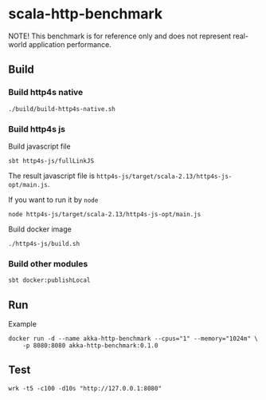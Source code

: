 # scala-http-benchmark

NOTE! This benchmark is for reference only and does not represent real-world application performance.

## Build

### Build http4s native

```
./build/build-http4s-native.sh
```

### Build http4s js

Build javascript file

```
sbt http4s-js/fullLinkJS
```

The result javascript file is `http4s-js/target/scala-2.13/http4s-js-opt/main.js`.

If you want to run it by `node`

```
node http4s-js/target/scala-2.13/http4s-js-opt/main.js
```

Build docker image

```
./http4s-js/build.sh
```

### Build other modules

```
sbt docker:publishLocal
```

## Run

Example

```
docker run -d --name akka-http-benchmark --cpus="1" --memory="1024m" \
    -p 8080:8080 akka-http-benchmark:0.1.0
```

## Test

```
wrk -t5 -c100 -d10s "http://127.0.0.1:8080"
```
